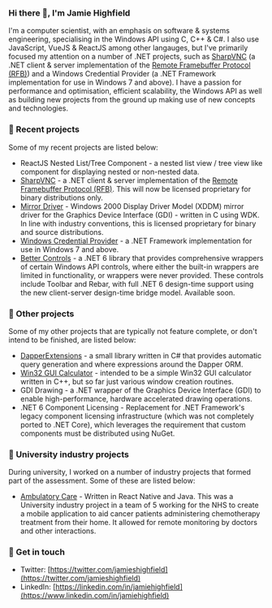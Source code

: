 ### Hi there 👋, I'm Jamie Highfield

I'm a computer scientist, with an emphasis on software & systems engineering, specialising in the Windows API using C, C++ & C#. I also use JavaScript, VueJS & ReactJS among other langauges, but I've primarily focused my attention on a number of .NET projects, such as [SharpVNC](https://github.com/sharpvnc/SharpVnc.Core) (a .NET client & server implementation of the [Remote Framebuffer Protocol (RFB)](https://tools.ietf.org/html/rfc6143)) and a Windows Credential Provider (a .NET Framework implementation for use in Windows 7 and above). I have a passion for performance and optimisation, efficient scalability, the Windows API as well as building new projects from the ground up making use of new concepts and technologies.

### :page_with_curl: Recent projects

Some of my recent projects are listed below:

- ReactJS Nested List/Tree Component - a nested list view / tree view like component for displaying nested or non-nested data.
- [SharpVNC](https://www.sharpvnc.com) - a .NET client & server implementation of the [Remote Framebuffer Protocol (RFB)](https://tools.ietf.org/html/rfc6143). This will now be licensed proprietary for binary distributions only.
- [Mirror Driver](https://docs.microsoft.com/en-us/windows-hardware/drivers/display/mirror-drivers) - Windows 2000 Display Driver Model (XDDM) mirror driver for the Graphics Device Interface (GDI) - written in C using WDK. In line with industry conventions, this is licensed proprietary for binary and source distributions.
- [Windows Credential Provider](https://docs.microsoft.com/en-us/windows/win32/secauthn/credential-providers-in-windows) - a .NET Framework implementation for use in Windows 7 and above.
- [Better Controls](https://github.com/sharpvnc/BetterControls) - a .NET 6 library that provides comprehensive wrappers of certain Windows API controls, where either the built-in wrappers are limited in functionality, or wrappers were never provided. These controls include Toolbar and Rebar, with full .NET 6 design-time support using the new client-server design-time bridge model. Available soon.

### :page_with_curl: Other projects

Some of my other projects that are typically not feature complete, or don't intend to be finished, are listed below:

- [DapperExtensions](https://github.com/jamiehighfield/DapperExtensions) - a small library written in C# that provides automatic query generation and where expressions around the Dapper ORM.
- [Win32 GUI Calculator](https://github.com/jamiehighfield/Calculator) - intended to be a simple Win32 GUI calculator written in C++, but so far just various window creation routines.
- GDI Drawing - a .NET wrapper of the Graphics Device Interface (GDI) to enable high-performance, hardware accelerated drawing operations.
- .NET 6 Component Licensing - Replacement for .NET Framework's legacy component licensing infrastructure (which was not completely ported to .NET Core), which leverages the requirement that custom components must be distributed using NuGet.

### :school: University industry projects

During university, I worked on a number of industry projects that formed part of the assessment. Some of these are listed below:

- [Ambulatory Care](https://github.com/jamiehighfield/ambulatorycare-nhs) - Written in React Native and Java. This was a University industry project in a team of 5 working for the NHS to create a mobile application to aid cancer patients administering chemotherapy treatment from their home. It allowed for remote monitoring by doctors and other interactions.

### :speech_balloon: Get in touch

- Twitter: [https://twitter.com/jamieshighfield](https://twitter.com/jamieshighfield)
- LinkedIn: [https://linkedin.com/in/jamiehighfield](https://www.linkedin.com/in/jamiehighfield)
<!--
**jamiehighfield/jamiehighfield** is a ✨ _special_ ✨ repository because its `README.md` (this file) appears on your GitHub profile.

Here are some ideas to get you started:

- 🔭 I’m currently working on ...
- 🌱 I’m currently learning ...
- 👯 I’m looking to collaborate on ...
- 🤔 I’m looking for help with ...
- 💬 Ask me about ...
- 📫 How to reach me: ...
- 😄 Pronouns: ...
- ⚡ Fun fact: ...
-->
